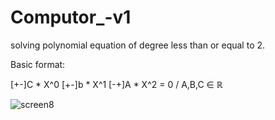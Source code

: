 # Computor_-v1
solving polynomial equation of degree less than or equal to 2.

Basic format:

[+-]C * X^0 [+-]b * X^1 [-+]A * X^2 = 0 / A,B,C ∈ ℝ

![screen8](https://user-images.githubusercontent.com/50439217/150662044-e9e70d74-bee1-447d-b1e8-22563583c13c.gif)

